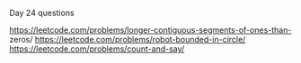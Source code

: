 Day 24 questions 
 
https://leetcode.com/problems/longer-contiguous-segments-of-ones-than-
zeros/ 
https://leetcode.com/problems/robot-bounded-in-circle/ 
https://leetcode.com/problems/count-and-say/ 
 

